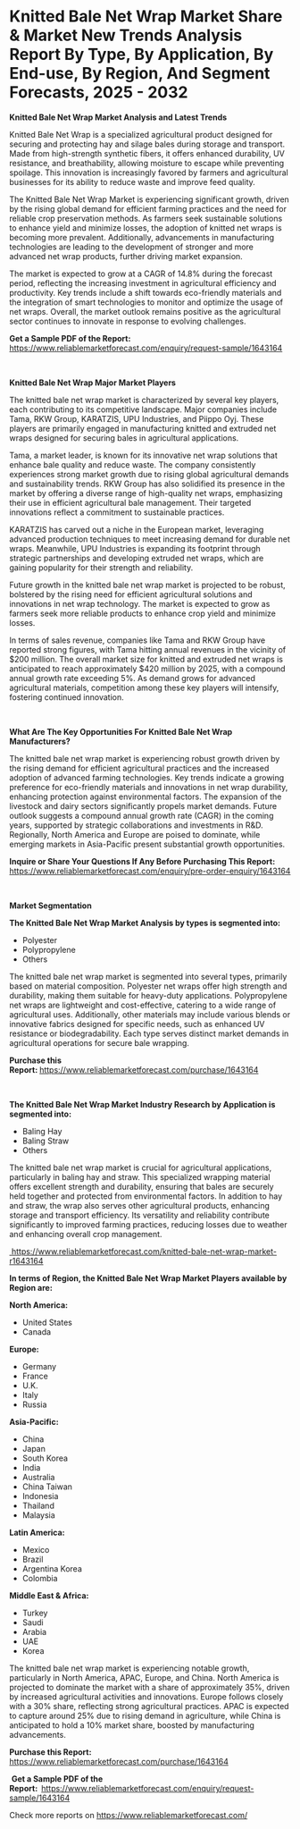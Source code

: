 <p><h1>Knitted Bale Net Wrap Market Share & Market New Trends Analysis Report By Type, By Application, By End-use, By Region, And Segment Forecasts, 2025 - 2032</h1></p><p><strong>Knitted Bale Net Wrap Market Analysis and Latest Trends</strong></p>
<p><p>Knitted Bale Net Wrap is a specialized agricultural product designed for securing and protecting hay and silage bales during storage and transport. Made from high-strength synthetic fibers, it offers enhanced durability, UV resistance, and breathability, allowing moisture to escape while preventing spoilage. This innovation is increasingly favored by farmers and agricultural businesses for its ability to reduce waste and improve feed quality.</p><p>The Knitted Bale Net Wrap Market is experiencing significant growth, driven by the rising global demand for efficient farming practices and the need for reliable crop preservation methods. As farmers seek sustainable solutions to enhance yield and minimize losses, the adoption of knitted net wraps is becoming more prevalent. Additionally, advancements in manufacturing technologies are leading to the development of stronger and more advanced net wrap products, further driving market expansion.</p><p>The market is expected to grow at a CAGR of 14.8% during the forecast period, reflecting the increasing investment in agricultural efficiency and productivity. Key trends include a shift towards eco-friendly materials and the integration of smart technologies to monitor and optimize the usage of net wraps. Overall, the market outlook remains positive as the agricultural sector continues to innovate in response to evolving challenges.</p></p>
<p><strong>Get a Sample PDF of the Report:&nbsp;</strong> <a href="https://www.reliablemarketforecast.com/enquiry/request-sample/1643164?utm_campaign=1110&utm_medium=2&utm_source=Github&utm_content=ia&utm_term=12012025&utm_id=knitted-bale-net-wrap">https://www.reliablemarketforecast.com/enquiry/request-sample/1643164</a></p>
<p>&nbsp;</p>
<p><strong>Knitted Bale Net Wrap Major Market Players</strong></p>
<p><p>The knitted bale net wrap market is characterized by several key players, each contributing to its competitive landscape. Major companies include Tama, RKW Group, KARATZIS, UPU Industries, and Piippo Oyj. These players are primarily engaged in manufacturing knitted and extruded net wraps designed for securing bales in agricultural applications.</p><p>Tama, a market leader, is known for its innovative net wrap solutions that enhance bale quality and reduce waste. The company consistently experiences strong market growth due to rising global agricultural demands and sustainability trends. RKW Group has also solidified its presence in the market by offering a diverse range of high-quality net wraps, emphasizing their use in efficient agricultural bale management. Their targeted innovations reflect a commitment to sustainable practices.</p><p>KARATZIS has carved out a niche in the European market, leveraging advanced production techniques to meet increasing demand for durable net wraps. Meanwhile, UPU Industries is expanding its footprint through strategic partnerships and developing extruded net wraps, which are gaining popularity for their strength and reliability.</p><p>Future growth in the knitted bale net wrap market is projected to be robust, bolstered by the rising need for efficient agricultural solutions and innovations in net wrap technology. The market is expected to grow as farmers seek more reliable products to enhance crop yield and minimize losses.</p><p>In terms of sales revenue, companies like Tama and RKW Group have reported strong figures, with Tama hitting annual revenues in the vicinity of $200 million. The overall market size for knitted and extruded net wraps is anticipated to reach approximately $420 million by 2025, with a compound annual growth rate exceeding 5%. As demand grows for advanced agricultural materials, competition among these key players will intensify, fostering continued innovation.</p></p>
<p>&nbsp;</p>
<p><strong>What Are The Key Opportunities For Knitted Bale Net Wrap Manufacturers?</strong></p>
<p><p>The knitted bale net wrap market is experiencing robust growth driven by the rising demand for efficient agricultural practices and the increased adoption of advanced farming technologies. Key trends indicate a growing preference for eco-friendly materials and innovations in net wrap durability, enhancing protection against environmental factors. The expansion of the livestock and dairy sectors significantly propels market demands. Future outlook suggests a compound annual growth rate (CAGR) in the coming years, supported by strategic collaborations and investments in R&D. Regionally, North America and Europe are poised to dominate, while emerging markets in Asia-Pacific present substantial growth opportunities.</p></p>
<p><strong>Inquire or Share Your Questions If Any Before Purchasing This Report:</strong> <a href="https://www.reliablemarketforecast.com/enquiry/pre-order-enquiry/1643164?utm_campaign=1110&utm_medium=2&utm_source=Github&utm_content=ia&utm_term=12012025&utm_id=knitted-bale-net-wrap">https://www.reliablemarketforecast.com/enquiry/pre-order-enquiry/1643164</a></p>
<p>&nbsp;</p>
<p><strong>Market Segmentation</strong></p>
<p><strong>The Knitted Bale Net Wrap Market Analysis by types is segmented into:</strong></p>
<p><ul><li>Polyester</li><li>Polypropylene</li><li>Others</li></ul></p>
<p><p>The knitted bale net wrap market is segmented into several types, primarily based on material composition. Polyester net wraps offer high strength and durability, making them suitable for heavy-duty applications. Polypropylene net wraps are lightweight and cost-effective, catering to a wide range of agricultural uses. Additionally, other materials may include various blends or innovative fabrics designed for specific needs, such as enhanced UV resistance or biodegradability. Each type serves distinct market demands in agricultural operations for secure bale wrapping.</p></p>
<p><strong>Purchase this Report:&nbsp;</strong><a href="https://www.reliablemarketforecast.com/purchase/1643164?utm_campaign=1110&utm_medium=2&utm_source=Github&utm_content=ia&utm_term=12012025&utm_id=knitted-bale-net-wrap">https://www.reliablemarketforecast.com/purchase/1643164</a></p>
<p>&nbsp;</p>
<p><strong>The Knitted Bale Net Wrap Market Industry Research by Application is segmented into:</strong></p>
<p><ul><li>Baling Hay</li><li>Baling Straw</li><li>Others</li></ul></p>
<p><p>The knitted bale net wrap market is crucial for agricultural applications, particularly in baling hay and straw. This specialized wrapping material offers excellent strength and durability, ensuring that bales are securely held together and protected from environmental factors. In addition to hay and straw, the wrap also serves other agricultural products, enhancing storage and transport efficiency. Its versatility and reliability contribute significantly to improved farming practices, reducing losses due to weather and enhancing overall crop management.</p></p>
<p><a href="https://www.reliablemarketforecast.com/knitted-bale-net-wrap-market-r1643164?utm_campaign=1110&utm_medium=2&utm_source=Github&utm_content=ia&utm_term=12012025&utm_id=knitted-bale-net-wrap">&nbsp;https://www.reliablemarketforecast.com/knitted-bale-net-wrap-market-r1643164</a></p>
<p><strong>In terms of Region, the Knitted Bale Net Wrap Market Players available by Region are:</strong></p>
<p>
    <p> <strong> North America: </strong>
        <ul>
            <li>United States</li>
            <li>Canada</li>
        </ul>
        </p> 
    <p> <strong> Europe: </strong>
        <ul>
            <li>Germany</li>
            <li>France</li>
            <li>U.K.</li>
            <li>Italy</li>
            <li>Russia</li>
        </ul>
        </p> 
    <p> <strong> Asia-Pacific: </strong>
        <ul>
            <li>China</li>
            <li>Japan</li>
            <li>South Korea</li>
            <li>India</li>
            <li>Australia</li>
            <li>China Taiwan</li>
            <li>Indonesia</li>
            <li>Thailand</li>
            <li>Malaysia</li>
        </ul>
        </p> 
    <p> <strong> Latin America: </strong>
        <ul>
            <li>Mexico</li>
            <li>Brazil</li>
            <li>Argentina Korea</li>
            <li>Colombia</li>
        </ul>
        </p> 
    <p> <strong> Middle East & Africa: </strong>
        <ul>
            <li>Turkey</li>
            <li>Saudi</li>
            <li>Arabia</li>
            <li>UAE</li>
            <li>Korea</li>
        </ul>
    </p>
    </p>
<p><p>The knitted bale net wrap market is experiencing notable growth, particularly in North America, APAC, Europe, and China. North America is projected to dominate the market with a share of approximately 35%, driven by increased agricultural activities and innovations. Europe follows closely with a 30% share, reflecting strong agricultural practices. APAC is expected to capture around 25% due to rising demand in agriculture, while China is anticipated to hold a 10% market share, boosted by manufacturing advancements.</p></p>
<p><strong>Purchase this Report: </strong><a href="https://www.reliablemarketforecast.com/purchase/1643164?utm_campaign=1110&utm_medium=2&utm_source=Github&utm_content=ia&utm_term=12012025&utm_id=knitted-bale-net-wrap">https://www.reliablemarketforecast.com/purchase/1643164</a></p>
<p>&nbsp;<strong>Get a Sample PDF of the Report:&nbsp;&nbsp;</strong><a href="https://www.reliablemarketforecast.com/enquiry/request-sample/1643164?utm_campaign=1110&utm_medium=2&utm_source=Github&utm_content=ia&utm_term=12012025&utm_id=knitted-bale-net-wrap">https://www.reliablemarketforecast.com/enquiry/request-sample/1643164</a></p>
<p><strong></strong></p>
<p>Check more reports on <a href="https://www.reliablemarketforecast.com/?utm_campaign=1110&utm_medium=2&utm_source=Github&utm_content=ia&utm_term=12012025&utm_id=knitted-bale-net-wrap">https://www.reliablemarketforecast.com/</a></p>